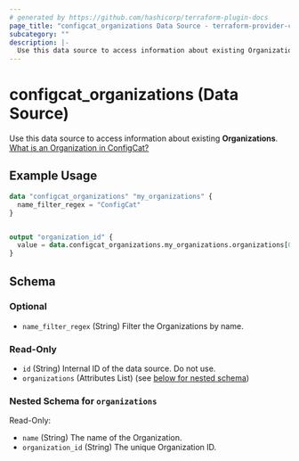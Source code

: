 ```yaml
---
# generated by https://github.com/hashicorp/terraform-plugin-docs
page_title: "configcat_organizations Data Source - terraform-provider-configcat"
subcategory: ""
description: |-
  Use this data source to access information about existing Organizations. What is an Organization in ConfigCat? https://configcat.com/docs/main-concepts
---
```


# configcat_organizations (Data Source)

Use this data source to access information about existing **Organizations**. [What is an Organization in ConfigCat?](https://configcat.com/docs/main-concepts)

## Example Usage

```terraform
data "configcat_organizations" "my_organizations" {
  name_filter_regex = "ConfigCat"
}


output "organization_id" {
  value = data.configcat_organizations.my_organizations.organizations[0].organization_id
}
```

<!-- schema generated by tfplugindocs -->
## Schema

### Optional

- `name_filter_regex` (String) Filter the Organizations by name.

### Read-Only

- `id` (String) Internal ID of the data source. Do not use.
- `organizations` (Attributes List) (see [below for nested schema](#nestedatt--organizations))

<a id="nestedatt--organizations"></a>
### Nested Schema for `organizations`

Read-Only:

- `name` (String) The name of the Organization.
- `organization_id` (String) The unique Organization ID.
